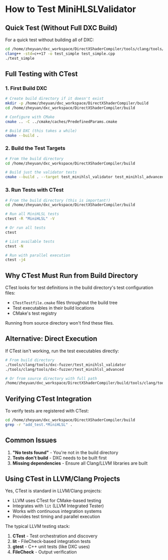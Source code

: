# How to Test MiniHLSLValidator

## Quick Test (Without Full DXC Build)

For a quick test without building all of DXC:

```bash
cd /home/zheyuan/dxc_workspace/DirectXShaderCompiler/tools/clang/tools/dxc-fuzzer
clang++ -std=c++17 -o test_simple test_simple.cpp
./test_simple
```

## Full Testing with CTest

### 1. First Build DXC

```bash
# Create build directory if it doesn't exist
mkdir -p /home/zheyuan/dxc_workspace/DirectXShaderCompiler/build
cd /home/zheyuan/dxc_workspace/DirectXShaderCompiler/build

# Configure with CMake
cmake .. -C ../cmake/caches/PredefinedParams.cmake

# Build DXC (this takes a while)
cmake --build .
```

### 2. Build the Test Targets

```bash
# From the build directory
cd /home/zheyuan/dxc_workspace/DirectXShaderCompiler/build

# Build just the validator tests
cmake --build . --target test_minihlsl_validator test_minihlsl_advanced
```

### 3. Run Tests with CTest

```bash
# From the build directory (this is important!)
cd /home/zheyuan/dxc_workspace/DirectXShaderCompiler/build

# Run all MiniHLSL tests
ctest -R "MiniHLSL" -V

# Or run all tests
ctest

# List available tests
ctest -N

# Run with parallel execution
ctest -j4
```

## Why CTest Must Run from Build Directory

CTest looks for test definitions in the build directory's test configuration files:
- `CTestTestfile.cmake` files throughout the build tree
- Test executables in their build locations
- CMake's test registry

Running from source directory won't find these files.

## Alternative: Direct Execution

If CTest isn't working, run the test executables directly:

```bash
# From build directory
./tools/clang/tools/dxc-fuzzer/test_minihlsl_validator
./tools/clang/tools/dxc-fuzzer/test_minihlsl_advanced

# Or from source directory with full path
/home/zheyuan/dxc_workspace/DirectXShaderCompiler/build/tools/clang/tools/dxc-fuzzer/test_minihlsl_validator
```

## Verifying CTest Integration

To verify tests are registered with CTest:

```bash
cd /home/zheyuan/dxc_workspace/DirectXShaderCompiler/build
grep -r "add_test.*MiniHLSL" .
```

## Common Issues

1. **"No tests found"** - You're not in the build directory
2. **Tests don't build** - DXC needs to be built first
3. **Missing dependencies** - Ensure all Clang/LLVM libraries are built

## Using CTest in LLVM/Clang Projects

Yes, CTest is standard in LLVM/Clang projects:
- LLVM uses CTest for CMake-based testing
- Integrates with `lit` (LLVM Integrated Tester)
- Works with continuous integration systems
- Provides test timing and parallel execution

The typical LLVM testing stack:
1. **CTest** - Test orchestration and discovery
2. **lit** - FileCheck-based integration tests
3. **gtest** - C++ unit tests (like DXC uses)
4. **FileCheck** - Output verification